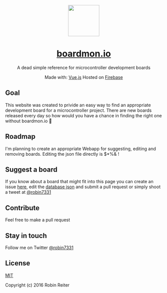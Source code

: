 <p align="center"><a href="http://boardmon.io" target="_blank"><img width="100" src="https://project-4436638504724371504.firebaseapp.com/img/Logo@2x.png"></a></p>

<h1 align="center"><a href="http://boardmon.io">boardmon.io</a></h1>
<p align="center">A dead simple reference for microcontroller development boards</p>

<p align="center">Made with: <a href="http://vuejs.org/">Vue.js</a> Hosted on <a href="https://firebase.google.com/">Firebase</a> </p>

## Goal
This website was created to privide an easy way to find an appropriate development board for a microcontroller project. There are new boards released every day so how would you have a chance in finding the right one without boardmon.io 🙊

## Roadmap
I'm planning to create an appropriate Webapp for suggesting, editing and removing boards. Editing the json file directly is $*%& !

## Suggest a board
If you know about a board that might fit into this page you can create an issue [here](https://github.com/robin7331/boardmon/issues), edit the [database json](https://github.com/robin7331/boardmon/blob/master/firebase_db.json) and submit a pull request or simply shoot a tweet at [@robin7331](http://www.twitter.com/robin7331)

## Contribute
Feel free to make a pull request

## Stay in touch
Follow me on Twitter [@robin7331](http://www.twitter.com/robin7331)

## License

[MIT](http://opensource.org/licenses/MIT)

Copyright (c) 2016 Robin Reiter
